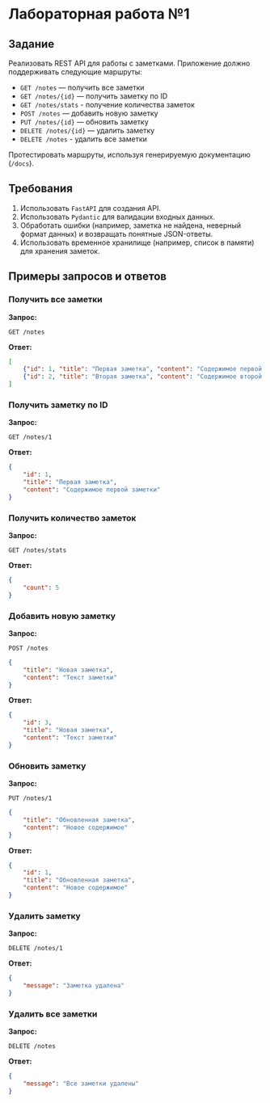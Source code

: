 # Лабораторная работа №1

## Задание

Реализовать REST API для работы с заметками. Приложение должно поддерживать следующие маршруты:

   - `GET /notes` — получить все заметки
   - `GET /notes/{id}` — получить заметку по ID
   - `GET /notes/stats` - получение количества заметок
   - `POST /notes` — добавить новую заметку
   - `PUT /notes/{id}` — обновить заметку
   - `DELETE /notes/{id}` — удалить заметку
   - `DELETE /notes` - удалить все заметки

Протестировать маршруты, используя генерируемую документацию (`/docs`). 

## Требования

1. Использовать `FastAPI` для создания API.
2. Использовать `Pydantic` для валидации входных данных.
3. Обработать ошибки (например, заметка не найдена, неверный формат данных) и возвращать понятные JSON-ответы.
4. Использовать временное хранилище (например, список в памяти) для хранения заметок.

## Примеры запросов и ответов

### Получить все заметки

**Запрос:**

```
GET /notes
```

**Ответ:**

```json
[
    {"id": 1, "title": "Первая заметка", "content": "Содержимое первой заметки"},
    {"id": 2, "title": "Вторая заметка", "content": "Содержимое второй заметки"}
]
```

### Получить заметку по ID

**Запрос:**

```
GET /notes/1
```

**Ответ:**

```json
{
    "id": 1,
    "title": "Первая заметка",
    "content": "Содержимое первой заметки"
}
```

### Получить количество заметок

**Запрос:**

```
GET /notes/stats
```

**Ответ:**

```json
{
    "count": 5
}
```

### Добавить новую заметку

**Запрос:**

```
POST /notes
```

```json
{
    "title": "Новая заметка",
    "content": "Текст заметки"
}
```

**Ответ:**

```json
{
    "id": 3,
    "title": "Новая заметка",
    "content": "Текст заметки"
}
```

### Обновить заметку

**Запрос:**

```
PUT /notes/1
```

```json
{
    "title": "Обновленная заметка",
    "content": "Новое содержимое"
}
```

**Ответ:**

```json
{
    "id": 1,
    "title": "Обновленная заметка",
    "content": "Новое содержимое"
}
```

### Удалить заметку

**Запрос:**

```
DELETE /notes/1
```

**Ответ:**

```json
{
    "message": "Заметка удалена"
}
```

### Удалить все заметки

**Запрос:**

```
DELETE /notes
```

**Ответ:**

```json
{
    "message": "Все заметки удалены"
}
```
